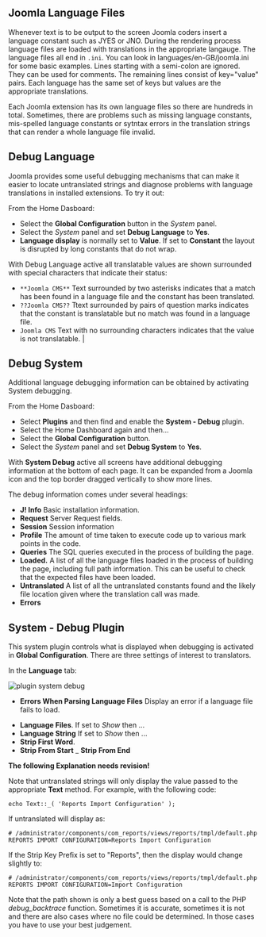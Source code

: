 <!-- Filename: Debugging_a_translation / Display title: Debugging a Translation -->

## Joomla Language Files

Whenever text is to be output to the screen Joomla coders insert a language
constant such as JYES or JNO. During the rendering process language files
are loaded with translations in the appropriate langauge. The language files
all end in `.ini`. You can look in languages/en-GB/joomla.ini for some basic
examples. Lines starting with a semi-colon are ignored. They can be used for
comments. The remaining lines consist of key="value" pairs. Each language has
the same set of keys but values are the appropriate translations.

Each Joomla extension has its own language files so there are hundreds in
total. Sometimes, there are problems such as missing language constants,
mis-spelled language constants or sytntax errors in the translation strings
that can render a whole language file invalid.

## Debug Language

Joomla provides some useful debugging mechanisms that can make it easier
to locate untranslated strings and diagnose problems with language
translations in installed extensions. To try it out:

From the Home Dasboard:

* Select the **Global Configuration** button in the *System* panel.
* Select the *System* panel and set **Debug Language** to **Yes**.
* **Language display** is normally set to **Value**. If set to **Constant**
the layout is disrupted by long constants that do not wrap.

With Debug Language active all translatable values are shown surrounded
with special characters that indicate their status:

* `**Joomla CMS**` Text surrounded by two asterisks indicates that a match
has been found in a language file and the constant has been translated.
* `??Joomla CMS??` Ttext surrounded by pairs of question marks indicates that
the constant is translatable but no match was found in a language file.
* `Joomla CMS` Text with no surrounding characters indicates that the value is
not translatable.                                                           |

## Debug System

Additional language debugging information can be obtained by activating
System debugging.

From the Home Dasboard:

* Select **Plugins** and then find and enable the **System - Debug** plugin.
* Select the Home Dashboard again and then...
* Select the **Global Configuration** button.
* Select the *System* panel and set **Debug System** to **Yes**.

With **System Debug** active all screens have additional debugging information
at the bottom of each page. It can be expanded from a Joomla icon and the top
border dragged vertically to show more lines.

The debug information comes under several headings:

* **J! Info** Basic installation information.
* **Request** Server Request fields.
* **Session** Session information
* **Profile** The amount of time taken to execute code up to various mark
points in the code.
* **Queries** The SQL queries executed in the process of building the page.
* **Loaded.** A list of all the language files loaded in the process of
building the page, including full path information. This can be useful to
check that the expected files have been loaded.
* **Untranslated** A list of all the untranslated constants found and the
likely file location given where the translation call was made.
* **Errors**

## System - Debug Plugin

This system plugin controls what is displayed when debugging is
activated in **Global Configuration**. There are three settings of interest
to translators.

In the **Language** tab:

![plugin system debug](../../../en/images/languages/languages-debug-plugin.png "System - Debug Language")

* **Errors When Parsing Language Files** Display an error if a language file
fails to load.

- **Language Files**. If set to *Show* then ...
- **Language String** If set to *Show* then ...
- **Strip First Word**.
- **Strip From Start**
_ **Strip From End**

**The following Explanation needs revision!**

Note that untranslated strings will only display the value passed to the
appropriate **Text** method. For example, with the following code:

    echo Text::_( 'Reports Import Configuration' );

If untranslated will display as:

    # /administrator/components/com_reports/views/reports/tmpl/default.php
    REPORTS IMPORT CONFIGURATION=Reports Import Configuration

If the Strip Key Prefix is set to "Reports", then the display would
change slightly to:

    # /administrator/components/com_reports/views/reports/tmpl/default.php
    REPORTS IMPORT CONFIGURATION=Import Configuration

Note that the path shown is only a best guess based on a call to the PHP
*debug_backtrace* function. Sometimes it is accurate, sometimes it is
not and there are also cases where no file could be determined. In those
cases you have to use your best judgement.
